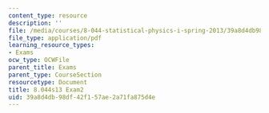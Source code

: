 ```yaml
---
content_type: resource
description: ''
file: /media/courses/8-044-statistical-physics-i-spring-2013/39a8d4db98df42f157ae2a71fa875d4e_MIT8_044S14_exam2_03.pdf
file_type: application/pdf
learning_resource_types:
- Exams
ocw_type: OCWFile
parent_title: Exams
parent_type: CourseSection
resourcetype: Document
title: 8.044s13 Exam2
uid: 39a8d4db-98df-42f1-57ae-2a71fa875d4e
---
```

